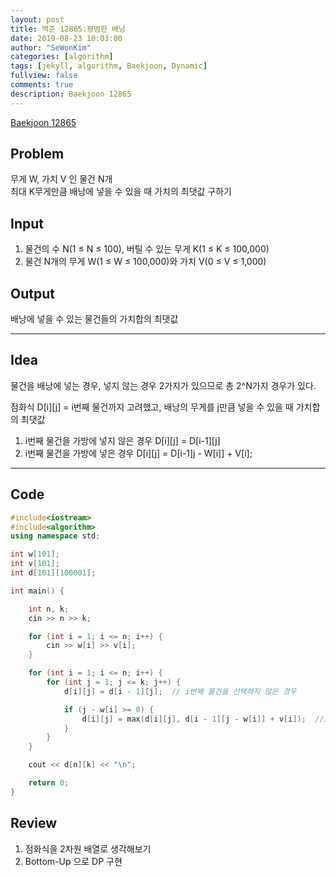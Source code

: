 ```yaml
---
layout: post
title: 백준 12865:평범한 배낭
date: 2019-08-23 10:03:00
author: "SeWonKim"
categories: [algorithm]
tags: [jekyll, algorithm, Baekjoon, Dynamic]
fullview: false
comments: true
description: Baekjoon 12865
---
```


[Baekjoon 12865](https://www.acmicpc.net/problem/12865)

## Problem

무게 W, 가치 V 인 물건 N개  
최대 K무게만큼 배낭에 넣을 수 있을 때 가치의 최댓값 구하기

## Input

1. 물건의 수 N(1 ≤ N ≤ 100), 버틸 수 있는 무게 K(1 ≤ K ≤ 100,000)
2. 물건 N개의 무게 W(1 ≤ W ≤ 100,000)와 가치 V(0 ≤ V ≤ 1,000)

## Output

배낭에 넣을 수 있는 물건들의 가치합의 최댓값

---

## Idea

물건을 배낭에 넣는 경우, 넣지 않는 경우 2가지가 있으므로 총 2^N가지 경우가 있다.

점화식 D[i][j] = i번째 물건까지 고려했고, 배낭의 무게를 j만큼 넣을 수 있을 때 가치합의 최댓값

1. i번째 물건을 가방에 넣지 않은 경우 D[i][j] = D[i-1][j]
2. i번째 물건을 가방에 넣은 경우 D[i][j] = D[i-1]j - W[i]] + V[i];

---

## Code

```cpp
#include<iostream>
#include<algorithm>
using namespace std;

int w[101];
int v[101];
int d[101][100001];

int main() {

	int n, k;
	cin >> n >> k;

	for (int i = 1; i <= n; i++) {
		cin >> w[i] >> v[i];
	}

	for (int i = 1; i <= n; i++) {
		for (int j = 1; j <= k; j++) {
			d[i][j] = d[i - 1][j];	// i번째 물건을 선택하지 않은 경우

			if (j - w[i] >= 0) {
				d[i][j] = max(d[i][j], d[i - 1][j - w[i]] + v[i]);	//i번째 물건을 선택한 경우와 비교
			}
		}
	}

	cout << d[n][k] << "\n";

	return 0;
}
```

## Review

1. 점화식을 2차원 배열로 생각해보기
2. Bottom-Up 으로 DP 구현
